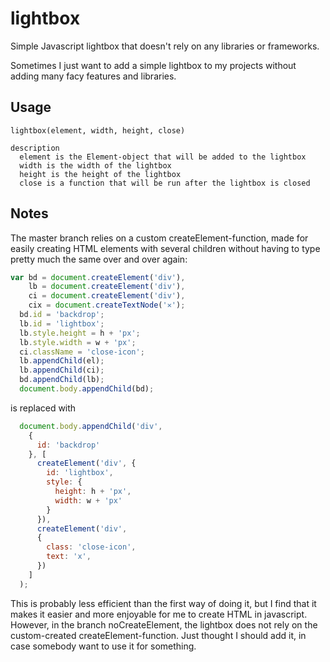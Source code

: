 # lightbox
Simple Javascript lightbox that doesn't rely on any libraries or frameworks.

Sometimes I just want to add a simple lightbox to my projects without adding many facy features and libraries.

## Usage
```
lightbox(element, width, height, close)

description
  element is the Element-object that will be added to the lightbox
  width is the width of the lightbox
  height is the height of the lightbox
  close is a function that will be run after the lightbox is closed
```

## Notes

The master branch relies on a custom createElement-function, made for easily creating HTML elements with several children without having to type pretty much the same over and over again:

```javascript
var bd = document.createElement('div'),
    lb = document.createElement('div'),
    ci = document.createElement('div'),
    cix = document.createTextNode('✕');
  bd.id = 'backdrop';
  lb.id = 'lightbox';
  lb.style.height = h + 'px';
  lb.style.width = w + 'px';
  ci.className = 'close-icon';
  lb.appendChild(el);
  lb.appendChild(ci);
  bd.appendChild(lb);
  document.body.appendChild(bd);
```
is replaced with 

```javascript
  document.body.appendChild('div',
    {
      id: 'backdrop'
    }, [
      createElement('div', {
        id: 'lightbox',
        style: {
          height: h + 'px',
          width: w + 'px'
        }
      }),
      createElement('div', 
      {
        class: 'close-icon',
        text: 'x',
      })
    ]
  );
```

This is probably less efficient than the first way of doing it, but I find that it makes it easier and more enjoyable for me to create HTML in javascript. However, in the branch noCreateElement, the lightbox does not rely on the custom-created createElement-function. Just thought I should add it, in case somebody want to use it for something.
